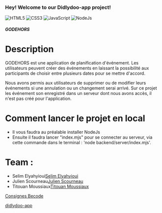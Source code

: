 ### Hey! Welcome to our Didlydoo-app project!

![HTML5](https://img.shields.io/badge/HTML5-blue)
![CSS3](https://img.shields.io/badge/CSS3-red)
![JavaScript](https://img.shields.io/badge/JavaScript-yellow)
![NodeJs](https://img.shields.io/badge/NodeJs-yellow)

##### GODEHORS

# Description
GODEHORS est une application de planification d'événement. 
Les utilisateurs peuvent créer des événements en laissant la possibilité aux participants de choisir entre plusieurs dates pour se mettre d'accord.

Nous avons permis aux utilisateurs de supprimer ou de modifier leurs événements si une annulation ou un changement serai arrivé. Sur ce projet les événement son enregistré dans un serveur dont nous avons accès, il n'est pas créé pour l'application.

# Comment lancer le projet en local
- Il vous faudra au préalable installer NodeJs
- Ensuite il faudra lancer "index.mjs" pour se connecter au serveur,
 via cette commande dans le terminal :
'node backend/server/index.mjs'.

# Team :
- Selim Elyahyioui[Selim Elyahyioui](https://github.com/selim9106)
- Julien Scourneau[Julien Scourneau](https://github.com/JulienScourneau)
- Titouan Moussiaux[Titouan Moussiaux](https://github.com/Moustito)

[Consignes Becode](https://github.com/becodeorg/CRL-Wilson-1/tree/master/1.TRAIL/2.The-Hill/Projects/3.Didlydoo)

[didlydoo-app](https://julienscourneau.github.io/didlydoo-app/)
